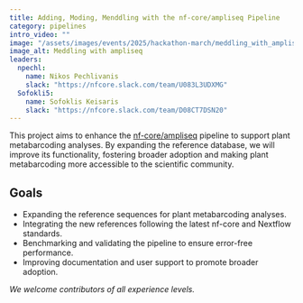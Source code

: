 ```yaml
---
title: Adding, Moding, Menddling with the nf-core/ampliseq Pipeline
category: pipelines
intro_video: ""
image: "/assets/images/events/2025/hackathon-march/meddling_with_ampliseq.jpg"
image_alt: Meddling with ampliseq
leaders:
  npechl:
    name: Nikos Pechlivanis
    slack: "https://nfcore.slack.com/team/U083L3UDXMG"
  Sofokli5:
    name: Sofoklis Keisaris
    slack: "https://nfcore.slack.com/team/D08CT7DSN20"
---
```


This project aims to enhance the [nf-core/ampliseq](https://nf-co.re/ampliseq/dev) pipeline to support plant metabarcoding analyses. By expanding the reference database, we will improve its functionality, fostering broader adoption and making plant metabarcoding more accessible to the scientific community.

## Goals

- Expanding the reference sequences for plant metabarcoding analyses.
- Integrating the new references following the latest nf-core and Nextflow standards.
- Benchmarking and validating the pipeline to ensure error-free performance.
- Improving documentation and user support to promote broader adoption.

_We welcome contributors of all experience levels._
